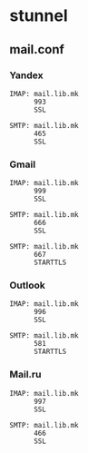 # stunnel

## mail.conf
### Yandex
```
IMAP: mail.lib.mk
      993
      SSL

SMTP: mail.lib.mk
      465
      SSL

```

### Gmail
```
IMAP: mail.lib.mk
      999
      SSL

SMTP: mail.lib.mk
      666
      SSL

SMTP: mail.lib.mk
      667
      STARTTLS

```

### Outlook
```
IMAP: mail.lib.mk
      996
      SSL

SMTP: mail.lib.mk
      581
      STARTTLS

```

### Mail.ru
```
IMAP: mail.lib.mk
      997
      SSL

SMTP: mail.lib.mk
      466
      SSL

```

